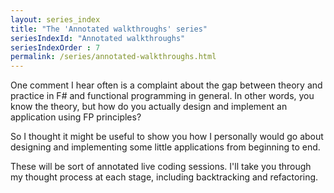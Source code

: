 ```yaml
---
layout: series_index
title: "The 'Annotated walkthroughs' series"
seriesIndexId: "Annotated walkthroughs"
seriesIndexOrder : 7
permalink: /series/annotated-walkthroughs.html
---
```


One comment I hear often is a complaint about the gap between theory and practice in F# and functional programming in general.
In other words, you know the theory, but how do you actually design and implement an application using FP principles?

So I thought it might be useful to show you how I personally would go about designing and implementing some little applications from beginning to end.

These will be sort of annotated live coding sessions. I'll take you through my thought process at each stage, including backtracking and refactoring.
